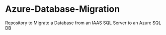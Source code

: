 # Azure-Database-Migration
Repository to Migrate a Database from an IAAS SQL Server to an Azure SQL DB 

